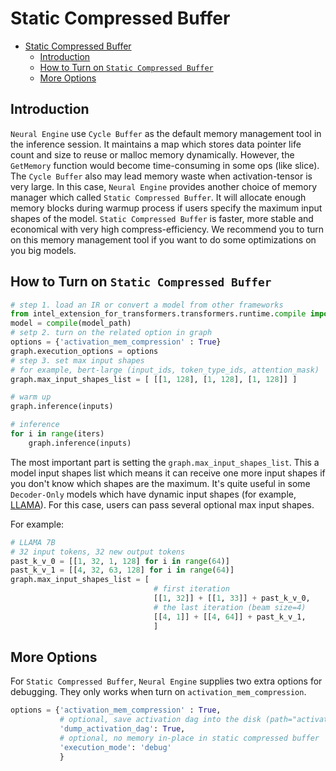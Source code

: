 # Static Compressed Buffer
- [Static Compressed Buffer](#static-compressed-buffer)
  - [Introduction](#introduction)
  - [How to Turn on `Static Compressed Buffer`](#how-to-turn-on-static-compressed-buffer)
  - [More Options](#more-options)

## Introduction
`Neural Engine` use `Cycle Buffer` as the default memory management tool in the inference session. It maintains a map which stores data pointer life count and size to reuse or malloc memory dynamically. However, the `GetMemory` function would become time-consuming in some ops (like slice). The `Cycle Buffer` also may lead memory waste when activation-tensor is very large. 
In this case, `Neural Engine` provides another choice of memory manager which called `Static Compressed Buffer`. It will allocate enough memory blocks during warmup process if users specify the maximum input shapes of the model. `Static Compressed Buffer` is faster, more stable and economical with very high compress-efficiency. 
We recommend you to turn on this memory management tool if you want to do some optimizations on you big models.

## How to Turn on `Static Compressed Buffer`
```python
# step 1. load an IR or convert a model from other frameworks
from intel_extension_for_transformers.transformers.runtime.compile import compile
model = compile(model_path)
# setp 2. turn on the related option in graph
options = {'activation_mem_compression' : True}
graph.execution_options = options
# step 3. set max input shapes
# for example, bert-large (input_ids, token_type_ids, attention_mask)
graph.max_input_shapes_list = [ [[1, 128], [1, 128], [1, 128]] ]

# warm up
graph.inference(inputs)

# inference
for i in range(iters)
    graph.inference(inputs)
```

The most important part is setting the `graph.max_input_shapes_list`. This a model input shapes list which means it can receive one more input shapes if you don't know which shapes are the maximum. It's quite useful in some `Decoder-Only` models which have dynamic input shapes (for example, [LLAMA](https://huggingface.co/decapoda-research/llama-7b-hf)). For this case, users can pass several optional max input shapes.

For example:
```python
# LLAMA 7B
# 32 input tokens, 32 new output tokens
past_k_v_0 = [[1, 32, 1, 128] for i in range(64)]
past_k_v_1 = [[4, 32, 63, 128] for i in range(64)]
graph.max_input_shapes_list = [
                                # first iteration
                                [[1, 32]] + [[1, 33]] + past_k_v_0,
                                # the last iteration (beam size=4)
                                [[4, 1]] + [[4, 64]] + past_k_v_1,
                                ]
```

## More Options
For `Static Compressed Buffer`, `Neural Engine` supplies two extra options for debugging. They only works when turn on `activation_mem_compression`.
```python
options = {'activation_mem_compression' : True,
           # optional, save activation dag into the disk (path="activation_dag.yaml")
           'dump_activation_dag': True,
           # optional, no memory in-place in static compressed buffer
           'execution_mode': 'debug'
           }
```
